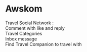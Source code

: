 # Awskom
Travel Social Network :
<br>
Comment with like and reply
<br>
Travel Categories
<br>
Inbox message 
<br>
Find Travel Companion to travel with
